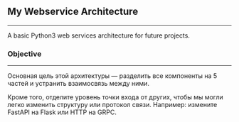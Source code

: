 ## My Webservice Architecture
***
A basic Python3 web services architecture for future projects.

### Objective
***
Основная цель этой архитектуры — разделить все компоненты на 5 частей и устранить взаимосвязь между ними.

Кроме того, отделите уровень точки входа от других, чтобы мы могли легко изменить структуру или протокол связи. Например: измените FastAPI на Flask или HTTP на GRPC.